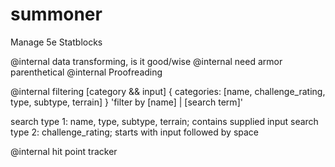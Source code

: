 # summoner

Manage 5e Statblocks

@internal data transforming, is it good/wise
@internal need armor parenthetical
@internal Proofreading

@internal filtering [category && input] { categories: [name, challenge_rating, type, subtype, terrain] }
          'filter by [name] | [search term]'

search type 1: name, type, subtype, terrain; contains supplied input
search type 2: challenge_rating; starts with input followed by space

@internal hit point tracker

